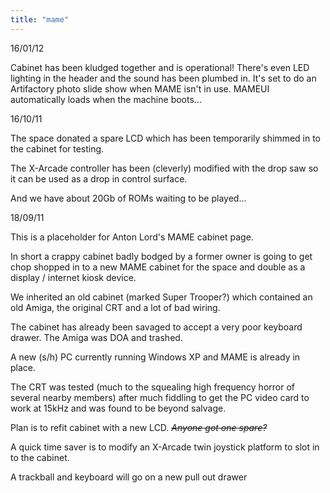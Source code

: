 ```yaml
---
title: "mame"
---
```

16/01/12

Cabinet has been kludged together and is operational! There's even LED lighting in the header and the sound has been plumbed in. It's set to do an Artifactory photo slide show when MAME isn't in use. MAMEUI automatically loads when the machine boots...

16/10/11

The space donated a spare LCD which has been temporarily shimmed in to the cabinet for testing.

The X-Arcade controller has been (cleverly) modified with the drop saw so it can be used as a drop in control surface.

And we have about 20Gb of ROMs waiting to be played...

18/09/11

This is a placeholder for Anton Lord's MAME cabinet page.

In short a crappy cabinet badly bodged by a former owner is going to get chop shopped in to a new MAME cabinet for the space and double as a display / internet kiosk device.

We inherited an old cabinet (marked Super Trooper?) which contained an old Amiga, the original CRT and a lot of bad wiring.

The cabinet has already been savaged to accept a very poor keyboard drawer. The Amiga was DOA and trashed.

A new (s/h) PC currently running Windows XP and MAME is already in place.

The CRT was tested (much to the squealing high frequency horror of several nearby members) after much fiddling to get the PC video card to work at 15kHz and was found to be beyond salvage.

Plan is to refit cabinet with a new LCD. <s>*Anyone got one spare?*</s>

A quick time saver is to modify an X-Arcade twin joystick platform to slot in to the cabinet.

A trackball and keyboard will go on a new pull out drawer
